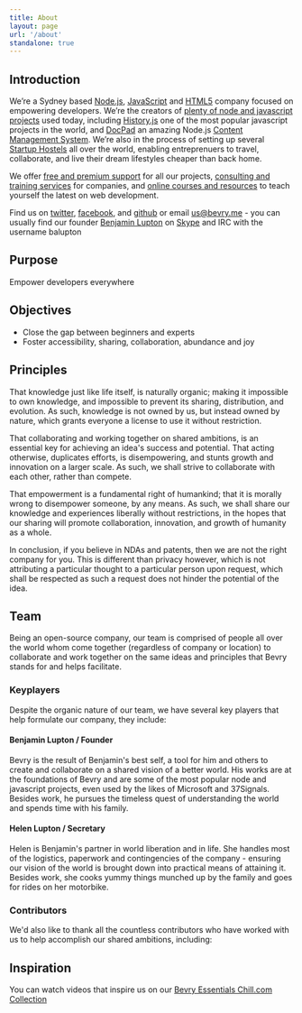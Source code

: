 ```yaml
---
title: About
layout: page
url: '/about'
standalone: true
---
```



## Introduction
We’re a Sydney based [Node.js](http://en.wikipedia.org/wiki/Nodejs), [JavaScript](http://en.wikipedia.org/wiki/JavaScript) and [HTML5](http://en.wikipedia.org/wiki/HTML5) company focused on empowering developers. We’re the creators of [plenty of node and javascript projects](/projects/) used today, including [History.js](http://historyjs.net) one of the most popular javascript projects in the world, and [DocPad](http://docpad.org) an amazing Node.js [Content Management System](http://en.wikipedia.org/wiki/Content_management_system). We’re also in the process of setting up several [Startup Hostels](http://startuphostel.org) all over the world, enabling entreprenuers to travel, collaborate, and live their dream lifestyles cheaper than back home.

We offer [free and premium support](/support) for all our projects, [consulting and training services](/services) for companies, and [online courses and resources](/learn/) to teach yourself the latest on web development.

Find us on [twitter](/twitter), [facebook](/facebook), and [github](/github) or email [us@bevry.me](mailto:us@bevry.me) - you can usually find our founder [Benjamin Lupton](http://balupton.com) on [Skype](skype:balupton?add) and IRC with the username balupton


## Purpose
Empower developers everywhere

## Objectives
- Close the gap between beginners and experts
- Foster accessibility, sharing, collaboration, abundance and joy

## Principles

That knowledge just like life itself, is naturally organic; making it impossible to own knowledge, and impossible to prevent its sharing, distribution, and evolution. As such, knowledge is not owned by us, but instead owned by nature, which grants everyone a license to use it without restriction.

That collaborating and working together on shared ambitions, is an essential key for achieving an idea's success and potential. That acting otherwise, duplicates efforts, is disempowering, and stunts growth and innovation on a larger scale. As such, we shall strive to collaborate with each other, rather than compete.

That empowerment is a fundamental right of humankind; that it is morally wrong to disempower someone, by any means. As such, we shall share our knowledge and experiences liberally without restrictions, in the hopes that our sharing will promote collaboration, innovation, and growth of humanity as a whole.

In conclusion, if you believe in NDAs and patents, then we are not the right company for you. This is different than privacy however, which is not attributing a particular thought to a particular person upon request, which shall be respected as such a request does not hinder the potential of the idea.

## Team

Being an open-source company, our team is comprised of people all over the world whom come together (regardless of company or location) to collaborate and work together on the same ideas and principles that Bevry stands for and helps facilitate.

### Keyplayers

Despite the organic nature of our team, we have several key players that help formulate our company, they include:

#### Benjamin Lupton / Founder
Bevry is the result of Benjamin's best self, a tool for him and others to create and collaborate on a shared vision of a better world. His works are at the foundations of Bevry and are some of the most popular node and javascript projects, even used by the likes of Microsoft and 37Signals. Besides work, he pursues the timeless quest of understanding the world and spends time with his family.

#### Helen Lupton / Secretary
Helen is Benjamin's partner in world liberation and in life. She handles most of the logistics, paperwork and contingencies of the company - ensuring our vision of the world is brought down into practical means of attaining it. Besides work, she cooks yummy things munched up by the family and goes for rides on her motorbike.


### Contributors

We'd also like to thank all the countless contributors who have worked with us to help accomplish our shared ambitions, including:



## Inspiration

You can watch videos that inspire us on our [Bevry Essentials Chill.com Collection](http://chill.com/balupton/collection/bevry-essentials)

